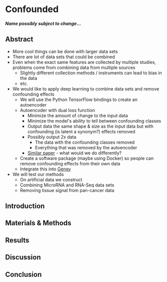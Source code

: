 # Confounded

##### Name possibly subject to change...

## Abstract

- More cool things can be done with larger data sets
- There are lot of data sets that could be combined
- Even when the exact same features are collected by multiple studies, problems come from combining data from multiple sources
    - Slightly different collection methods / instruments can lead to bias in the data
    - etc.
- We would like to apply deep learning to combine data sets and remove confounding effects
    - We will use the Python TensorFlow bindings to create an autoencoder
    - Autoencoder with dual loss function
        - Minimize the amount of change to the input data
        - Minimize the model's ability to tell between confounding classes
        - Output data the same shape & size as the input data but with confounding (is latent a synonym?) effects removed
        - Possibly output 2x data
            - The data with the confounding classes removed
            - Everything that was removed by the autoencoder
        - [Similar paper](https://arxiv.org/pdf/1705.08821.pdf) - what would we do differently?
    - Create a software package (maybe using Docker) so people can remove confounding effects from their own data
    - Integrate this into [Geney](https://github.com/srp33/Geney)
- We will test our methods
    - On artificial data we construct
    - Combining MicroRNA and RNA-Seq data sets
    - Removing tissue signal from pan-cancer data


## Introduction

## Materials & Methods

## Results

## Discussion

## Conclusion